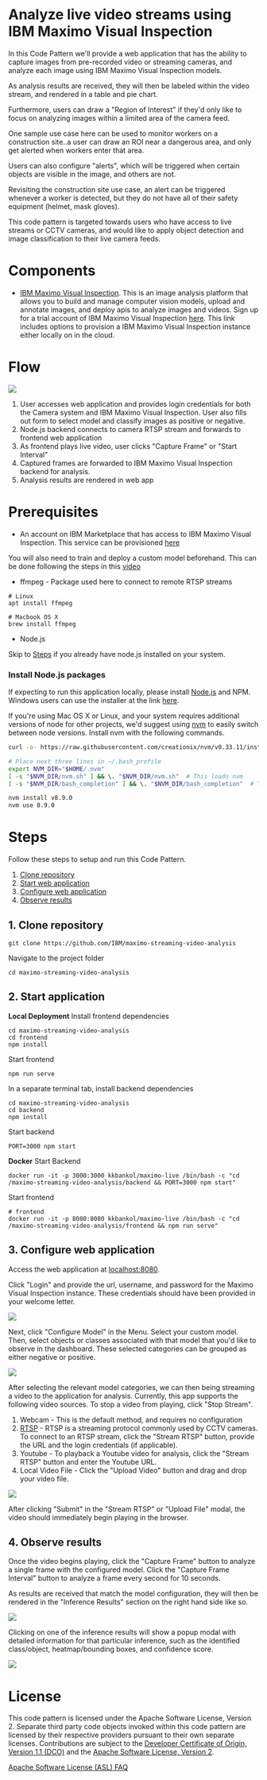 # Analyze live video streams using IBM Maximo Visual Inspection

In this Code Pattern we'll provide a web application that has the ability to capture images from pre-recorded video or streaming cameras, and analyze each image using IBM Maximo Visual Inspection models.

As analysis results are received, they will then be labeled within the video stream, and rendered in a table and pie chart.

Furthermore, users can draw a "Region of Interest" if they'd only like to focus on analyzing images within a limited area of the camera feed. 

One sample use case here can be used to monitor workers on a construction site..a user can draw an ROI near a dangerous area, and only get alerted when workers enter that area.

Users can also configure "alerts", which will be triggered when certain objects are visible in the image, and others are not.

Revisiting the construction site use case, an alert can be triggered whenever a worker is detected, but they do not have all of their safety equipment (helmet, mask gloves).

<!-- As analysis results are received, they can be grouped into positive or negative categories. -->

This code pattern is targeted towards users who have access to live streams or CCTV cameras, and would like to apply object detection and image classification to their live camera feeds.


<!-- When the reader has completed this Code Pattern, they will understand how to extract information from an IBM Maximo Visual Inspection instance as a CSV file, and how to visualize and filter the data within a web browser. -->

<!-- The intended audience for this Code Pattern -->

#  Components

* [IBM Maximo Visual Inspection](https://www.ibm.com/us-en/marketplace/ibm-powerai-vision). This is an image analysis platform that allows you to build and manage computer vision models, upload and annotate images, and deploy apis to analyze images and videos. Sign up for a trial account of IBM Maximo Visual Inspection [here](https://developer.ibm.com/linuxonpower/deep-learning-powerai/try-powerai/). This link includes options to provision a IBM Maximo Visual Inspection instance either locally on in the cloud.

# Flow

<img src="https://i.imgur.com/islfQZk.png">


1. User accesses web application and provides login credentials for both the Camera system and IBM Maximo Visual Inspection. User also fills out form to select model and classify images as positive or negative.
2. Node.js backend connects to camera RTSP stream and forwards to frontend web application
3. As frontend plays live video, user clicks "Capture Frame" or "Start Interval"
4. Captured frames are forwarded to IBM Maximo Visual Inspection backend for analysis.
5. Analysis results are rendered in web app

# Prerequisites

* An account on IBM Marketplace that has access to IBM Maximo Visual Inspection. This service can be provisioned [here](https://developer.ibm.com/linuxonpower/deep-learning-powerai/vision/access-registration-form/)

You will also need to train and deploy a custom model beforehand. This can be done following the steps in this [video](https://www.youtube.com/watch?v=-gzGuj3B__U)

<!-- * Docker - Can be used to run the application in a virtual container. If running via docker, the remaining prerequisites can be bypassed, and you can skip ahead to the steps labeled **docker** in [step 2](#2-start-application) -->

* ffmpeg - Package used here to connect to remote RTSP streams
```
# Linux
apt install ffmpeg

# Macbook OS X
brew install ffmpeg
```

* Node.js

Skip to [Steps](#maximo-live-analysis) if you already have node.js installed on your system.

### Install Node.js packages

If expecting to run this application locally, please install [Node.js](https://nodejs.org/en/) and NPM. Windows users can use the installer at the link [here](https://nodejs.org/en/download/).

If you're using Mac OS X or Linux, and your system requires additional versions of node for other projects, we'd suggest using [nvm](https://github.com/creationix/nvm) to easily switch between node versions. Install nvm with the following commands.

```bash
curl -o- https://raw.githubusercontent.com/creationix/nvm/v0.33.11/install.sh | bash
```


```bash
# Place next three lines in ~/.bash_profile
export NVM_DIR="$HOME/.nvm"
[ -s "$NVM_DIR/nvm.sh" ] && \. "$NVM_DIR/nvm.sh"  # This loads nvm
[ -s "$NVM_DIR/bash_completion" ] && \. "$NVM_DIR/bash_completion"  # This loads nvm bash_completion
```


```bash
nvm install v8.9.0
nvm use 8.9.0
```


# Steps

Follow these steps to setup and run this Code Pattern.

1. [Clone repository](#1-clone-repository)
2. [Start web application](#2-start-application)
3. [Configure web application](#3-configure-web-application)
4. [Observe results](#4-observe-results)
<!-- 5. [Create a Dashboard](#4-create-dashboard) -->

## 1. Clone repository

```
git clone https://github.com/IBM/maximo-streaming-video-analysis
```

Navigate to the project folder
```
cd maximo-streaming-video-analysis
```

## 2. Start application

**Local Deployment**
Install frontend dependencies
```
cd maximo-streaming-video-analysis
cd frontend
npm install
```

Start frontend
```
npm run serve
```

In a separate terminal tab, install backend dependencies
```
cd maximo-streaming-video-analysis
cd backend
npm install
```

Start backend
```
PORT=3000 npm start
```

**Docker**
Start Backend
```
docker run -it -p 3000:3000 kkbankol/maximo-live /bin/bash -c "cd /maximo-streaming-video-analysis/backend && PORT=3000 npm start"
```

Start frontend
```
# frontend
docker run -it -p 8080:8080 kkbankol/maximo-live /bin/bash -c "cd /maximo-streaming-video-analysis/frontend && npm run serve"
```

## 3. Configure web application
Access the web application at [localhost:8080](localhost:8080).

Click "Login" and provide the url, username, and password for the Maximo Visual Inspection instance. These credentials should have been provided in your welcome letter.

<img src="https://i.imgur.com/bIiZkvs.png" />

Next, click "Configure Model" in the Menu. Select your custom model. Then, select objects or classes associated with that model that you'd like to observe in the dashboard. These selected categories can be grouped as either negative or positive.

<img src="https://i.imgur.com/MYBSjPC.png" />

After selecting the relevant model categories, we can then being streaming a video to the application for analysis. Currently, this app supports the following video sources. To stop a video from playing, click "Stop Stream".

1. Webcam - This is the default method, and requires no configuration
2. [RTSP](https://en.wikipedia.org/wiki/Real_Time_Streaming_Protocol) - RTSP is a streaming protocol commonly used by CCTV cameras. To connect to an RTSP stream, click the "Stream RTSP" button, provide the URL and the login credentials (if applicable).
3. Youtube - To playback a Youtube video for analysis, click the "Stream RTSP" button and enter the Youtube URL.
4. Local Video File - Click the "Upload Video" button and drag and drop your video file.

<img src="https://i.imgur.com/6lGIkW0.png" />

After clicking "Submit" in the "Stream RTSP" or "Upload File" modal, the video should immediately begin playing in the browser.

## 4. Observe results

Once the video begins playing, click the "Capture Frame" button to analyze a single frame with the configured model. Click the "Capture Frame Interval" button to analyze a frame every second for 10 seconds.

As results are received that match the model configuration, they will then be rendered in the "Inference Results" section on the right hand side like so.

<img src="https://i.imgur.com/irYp14I.png"/>

Clicking on one of the inference results will show a popup modal with detailed information for that particular inference, such as the identified class/object, heatmap/bounding boxes, and confidence score.

<img src="https://i.imgur.com/X0UnZhd.png" />

<!-- # Learn more -->

<!-- * **Watson IOT Platform Code Patterns**: Enjoyed this Code Pattern? Check out our other [Watson IOT Platform Code Patterns](https://developer.ibm.com/?s=Watson+IOT+Platform). -->

<!-- * **Knowledge Center**:Understand how this Python function can load data into  [Watson IOT Platform Analytics](https://www.ibm.com/support/knowledgecenter/en/SSQP8H/iot/analytics/as_overview.html) -->

# License

This code pattern is licensed under the Apache Software License, Version 2.  Separate third party code objects invoked within this code pattern are licensed by their respective providers pursuant to their own separate licenses. Contributions are subject to the [Developer Certificate of Origin, Version 1.1 (DCO)](https://developercertificate.org/) and the [Apache Software License, Version 2](https://www.apache.org/licenses/LICENSE-2.0.txt).

[Apache Software License (ASL) FAQ](https://www.apache.org/foundation/license-faq.html#WhatDoesItMEAN)
